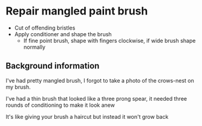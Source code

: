 # Repair mangled paint brush

- Cut of offending bristles
- Apply conditioner and shape the brush
	- If fine point brush, shape with fingers clockwise, if wide brush shape normally

## Background information

I've had pretty mangled brush, I forgot to take a photo of the crows-nest on my brush.

I've had a thin brush that looked like a three prong spear, it needed three rounds of conditioning to make it look anew

It's like giving your brush a haircut but instead it won't grow back

